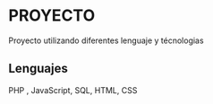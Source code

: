 # PROYECTO

Proyecto utilizando diferentes lenguaje y técnologias 

## Lenguajes
PHP , JavaScript, SQL, HTML, CSS